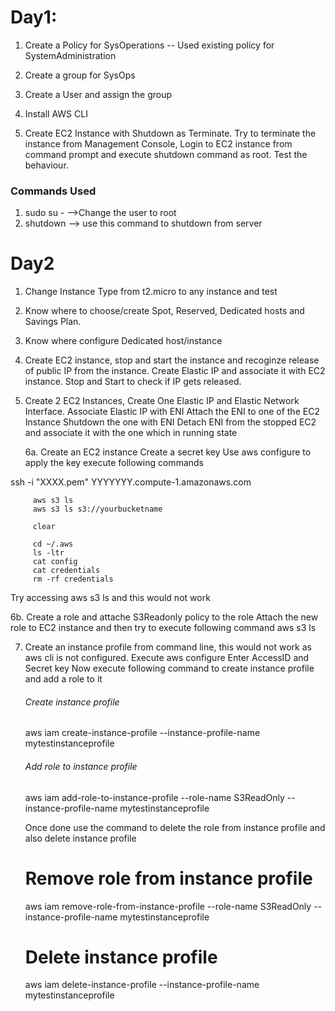 # Day1:

1. Create a Policy for SysOperations -- Used existing policy for SystemAdministration
2. Create a group for SysOps
3. Create a User and assign the group

4. Install AWS CLI

5. Create EC2 Instance with Shutdown as Terminate. Try to terminate the instance from Management Console, Login to EC2 instance from command prompt and execute shutdown command as root. Test the behaviour. 

### Commands Used
1. sudo su - -->Change the user to root
2. shutdown --> use this command to shutdown from server

# Day2
1. Change Instance Type from t2.micro to any instance and test
2. Know where to choose/create Spot, Reserved, Dedicated hosts and Savings Plan. 
3. Know where configure Dedicated host/instance


4. Create EC2 instance, stop and start the instance and recoginze release of public IP from the instance.
   Create Elastic IP and associate it with EC2 instance. Stop and Start to check if IP gets released.
  

5. Create 2 EC2 Instances, Create One Elastic IP and Elastic Network Interface. 
   Associate Elastic IP with ENI
   Attach the ENI to one of the EC2 Instance
   Shutdown the one with ENI
   Detach ENI from the stopped EC2 and associate it with the one which in running state
   
   6a. Create an EC2 instance
   Create a secret key
   Use aws configure to apply the key
   execute following commands


ssh -i "XXXX.pem" YYYYYYY.compute-1.amazonaws.com

         aws s3 ls
         aws s3 ls s3://yourbucketname

         clear

         cd ~/.aws
         ls -ltr
         cat config
         cat credentials
         rm -rf credentials
 
  Try accessing aws s3 ls and this would not work

6b. Create a role and attache S3Readonly policy to the role
    Attach the new role to EC2 instance and then try to execute following command
    aws s3 ls

7. Create an instance profile from command line, this would not work as aws cli is not configured.
   Execute aws configure
   Enter AccessID and Secret key
   Now execute following command to create instance profile and add a role to it
   ###### Create instance profile
      aws iam create-instance-profile --instance-profile-name mytestinstanceprofile
   ###### Add role to instance profile
      aws iam add-role-to-instance-profile --role-name S3ReadOnly --instance-profile-name mytestinstanceprofile
   
   Once done use the command to delete the role from instance profile and also delete instance profile
   # Remove role from instance profile
      aws iam remove-role-from-instance-profile --role-name S3ReadOnly --instance-profile-name mytestinstanceprofile
   # Delete instance profile
      aws iam delete-instance-profile --instance-profile-name mytestinstanceprofile
      
      
   





